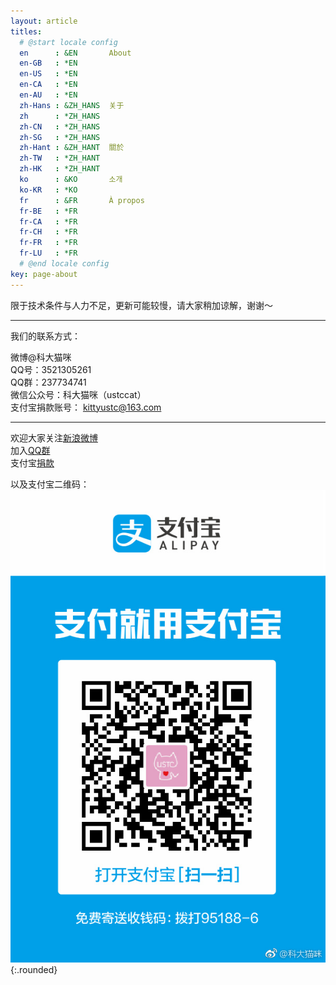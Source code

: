```yaml
---
layout: article
titles:
  # @start locale config
  en      : &EN       About
  en-GB   : *EN
  en-US   : *EN
  en-CA   : *EN
  en-AU   : *EN
  zh-Hans : &ZH_HANS  关于
  zh      : *ZH_HANS
  zh-CN   : *ZH_HANS
  zh-SG   : *ZH_HANS
  zh-Hant : &ZH_HANT  關於
  zh-TW   : *ZH_HANT
  zh-HK   : *ZH_HANT
  ko      : &KO       소개
  ko-KR   : *KO
  fr      : &FR       À propos
  fr-BE   : *FR
  fr-CA   : *FR
  fr-CH   : *FR
  fr-FR   : *FR
  fr-LU   : *FR
  # @end locale config
key: page-about
---
```

限于技术条件与人力不足，更新可能较慢，请大家稍加谅解，谢谢～

---
我们的联系方式：

微博@科大猫咪  
QQ号：3521305261  
QQ群：237734741  
微信公众号：科大猫咪（ustccat）  
支付宝捐款账号： kittyustc@163.com

---
欢迎大家关注[新浪微博](https://weibo.com/ustcat?is_all=1)  
加入[QQ群](https://jq.qq.com/?_wv=1027&k=qZ2CRrZ0)  
支付宝[捐款](https://qr.alipay.com/tsx04172cs4zgdk7t0icx91)

以及支付宝二维码：  
![二维码](/assets/images/alipay.jpg){:.rounded}